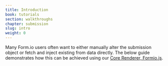```yaml
---
title: Introduction
book: tutorials
section: walkthroughs
chapter: submission
slug: intro
weight: 0
---
```

Many Form.io users often want to either manually alter the submission object or fetch and inject existing from data directly.
The below guide demonstrates how this can be achieved using our <a href="https://github.com/formio/formio.js/">Core Renderer, Formio.js</a>.

